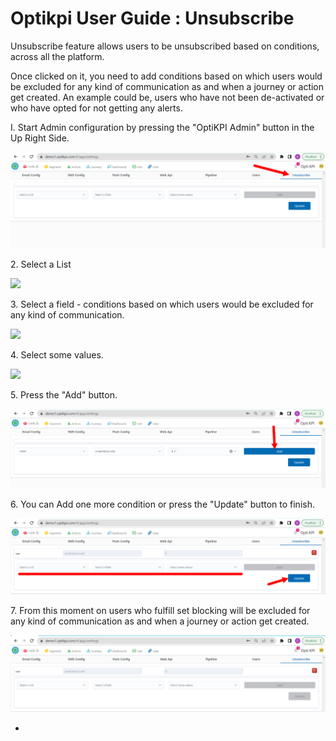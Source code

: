# Optikpi User Guide : Unsubscribe

Unsubscribe feature allows users to be unsubscribed based on conditions, across all the platform.&#x20;

Once clicked on it, you need to add conditions based on which users would be excluded for any kind of communication as and when a journey or action get created. An example could be, users who have not been de-activated or who have opted for not getting any alerts.

I. Start Admin configuration by pressing the "OptiKPI Admin" button in the Up Right Side.

![](<.gitbook/assets/image (107) (1).png>)

2\. Select a List

![](.gitbook/assets/demo1\_1.jpg)

3\. Select a field - conditions based on which users would be excluded for any kind of communication.

![](.gitbook/assets/demo1\_2.jpg)

4\. Select some values.

![](.gitbook/assets/demo1\_3.jpg)

5\. Press the "Add" button.

![](<.gitbook/assets/image (109) (1).png>)

6\. You can Add one more condition or press the "Update" button to finish.

![](<.gitbook/assets/image (108) (1).png>)

7\. From this moment on users who fulfill set blocking will be excluded for any kind of communication as and when a journey or action get created.

![](<.gitbook/assets/image (92).png>)

*

